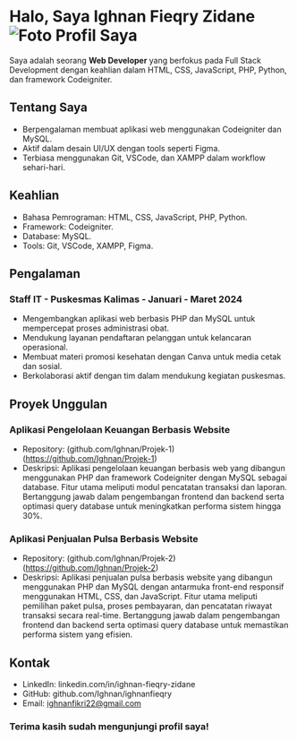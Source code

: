 # Halo, Saya Ighnan Fieqry Zidane![Foto Profil Saya](https://github.com/user-attachments/assets/9a32d3c1-ca4f-42a9-88a5-ed2e503400bd)


Saya adalah seorang **Web Developer** yang berfokus pada Full Stack Development dengan keahlian dalam HTML, CSS, JavaScript, PHP, Python, dan framework Codeigniter.

## Tentang Saya
- Berpengalaman membuat aplikasi web menggunakan Codeigniter dan MySQL.
- Aktif dalam desain UI/UX dengan tools seperti Figma.
- Terbiasa menggunakan Git, VSCode, dan XAMPP dalam workflow sehari-hari.

## Keahlian
- Bahasa Pemrograman: HTML, CSS, JavaScript, PHP, Python.
- Framework: Codeigniter.
- Database: MySQL.
- Tools: Git, VSCode, XAMPP, Figma.

## Pengalaman
### Staff IT - Puskesmas Kalimas - Januari - Maret 2024
- Mengembangkan aplikasi web berbasis PHP dan MySQL untuk mempercepat proses administrasi obat.
- Mendukung layanan pendaftaran pelanggan untuk kelancaran operasional.
- Membuat materi promosi kesehatan dengan Canva untuk media cetak dan sosial.
- Berkolaborasi aktif dengan tim dalam mendukung kegiatan puskesmas.

## Proyek Unggulan
### Aplikasi Pengelolaan Keuangan Berbasis Website
- Repository: (github.com/Ighnan/Projek-1)(https://github.com/Ighnan/Projek-1)
- Deskripsi: Aplikasi pengelolaan keuangan berbasis web yang dibangun menggunakan PHP dan framework Codeigniter dengan MySQL sebagai database. Fitur utama meliputi modul pencatatan transaksi dan laporan. Bertanggung jawab dalam pengembangan frontend dan backend serta optimasi query database untuk meningkatkan performa sistem hingga 30%.

### Aplikasi Penjualan Pulsa Berbasis Website
- Repository: (github.com/Ighnan/Projek-2)(https://github.com/Ighnan/Projek-2)
- Deskripsi: Aplikasi penjualan pulsa berbasis website yang dibangun menggunakan PHP dan MySQL dengan antarmuka front-end responsif menggunakan HTML, CSS, dan JavaScript. Fitur utama meliputi pemilihan paket pulsa, proses pembayaran, dan pencatatan riwayat transaksi secara real-time. Bertanggung jawab dalam pengembangan frontend dan backend serta optimasi query database untuk memastikan performa sistem yang efisien.

## Kontak
- LinkedIn: linkedin.com/in/ighnan-fieqry-zidane
- GitHub: github.com/Ighnan/ighnanfieqry
- Email: ighnanfikri22@gmail.com

### Terima kasih sudah mengunjungi profil saya!
